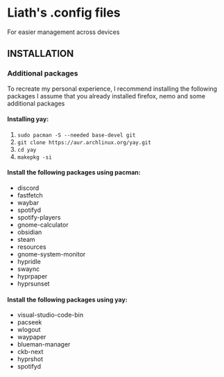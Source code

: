 # Liath's .config files
For easier management across devices

## INSTALLATION

### Additional packages
To recreate my personal experience, I recommend installing the following packages
I assume that you already installed firefox, nemo and some additional packages

#### Installing yay:
1. ``sudo pacman -S --needed base-devel git``
2. ``git clone https://aur.archlinux.org/yay.git``
3. ``cd yay``
4. ``makepkg -si``

#### Install the following packages using pacman:
- discord
- fastfetch
- waybar
- spotifyd
- spotify-players
- gnome-calculator
- obsidian
- steam
- resources
- gnome-system-monitor
- hypridle
- swaync
- hyprpaper
- hyprsunset

#### Install the following packages using yay:
- visual-studio-code-bin
- pacseek
- wlogout
- waypaper
- blueman-manager
- ckb-next
- hyprshot
- spotifyd
